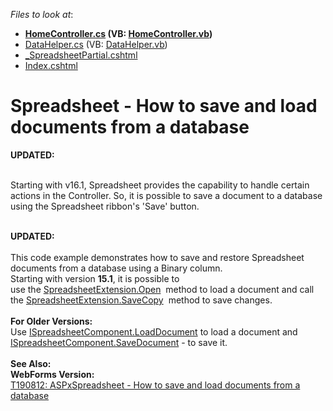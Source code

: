 <!-- default file list -->
*Files to look at*:

* **[HomeController.cs](./CS/DXWebApplication23/Controllers/HomeController.cs) (VB: [HomeController.vb](./VB/DXWebApplication23/Controllers/HomeController.vb))**
* [DataHelper.cs](./CS/DXWebApplication23/Models/DataHelper.cs) (VB: [DataHelper.vb](./VB/DXWebApplication23/Models/DataHelper.vb))
* [_SpreadsheetPartial.cshtml](./CS/DXWebApplication23/Views/Home/_SpreadsheetPartial.cshtml)
* [Index.cshtml](./CS/DXWebApplication23/Views/Home/Index.cshtml)
<!-- default file list end -->
# Spreadsheet - How to save and load documents from a database


<strong>UPDATED:<br><br></strong>
<p>Starting with v16.1, Spreadsheet provides the capability to handle certain actions in the Controller. So, it is possible to save a document to a database using the Spreadsheet ribbon's 'Save' button.<br><br></p>
<strong>UPDATED:</strong><br><br>This code example demonstrates how to save and restore Spreadsheet documents from a database using a Binary column.<br>Starting with version <strong>15.1</strong>, it is possible to use the <a href="https://documentation.devexpress.com/#AspNet/DevExpressWebMvcSpreadsheetExtension_Opentopic">SpreadsheetExtension.Open</a>  method to load a document and call the <a href="https://documentation.devexpress.com/#AspNet/DevExpressWebMvcSpreadsheetExtension_SaveCopytopic">SpreadsheetExtension.SaveCopy</a>  method to save changes.<br><br><strong>For Older Versions:</strong><br>Use <a href="https://documentation.devexpress.com/#CoreLibraries/DevExpressSpreadsheetISpreadsheetComponent_LoadDocumenttopic">ISpreadsheetComponent.LoadDocument</a> to load a document and <a href="https://documentation.devexpress.com/#CoreLibraries/DevExpressSpreadsheetISpreadsheetComponent_SaveDocumenttopic">ISpreadsheetComponent.SaveDocument</a> - to save it.<br><br><strong>See Also:<br>WebForms Version:</strong><br><a href="https://www.devexpress.com/Support/Center/p/T190812">T190812: ASPxSpreadsheet - How to save and load documents from a database</a>

<br/>


